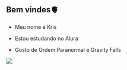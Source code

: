 ## Bem vindes🫀
- Meu nome é Kris

- Estou estudando no Alura

- Gosto de Ordem Paranormal e Gravity Falls

![](https://media1.tenor.com/m/J9OjW0Z1tsAAAAAd/jinx-arcane-arcane-vi.gif)



